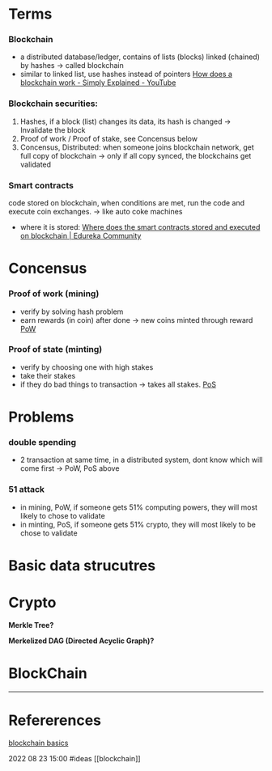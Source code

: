 # Terms 
### Blockchain
- a distributed database/ledger, contains of lists (blocks) linked (chained) by hashes
-> called blockchain 
- similar to linked list, use hashes instead of pointers
[How does a blockchain work - Simply Explained - YouTube](https://www.youtube.com/watch?v=SSo_EIwHSd4)
### Blockchain securities: 
1. Hashes, if a block (list) changes its data, its hash is changed 
-> Invalidate the block 
2. Proof of work / Proof of stake, see Concensus below 
3. Concensus, Distributed: when someone joins blockchain network, get full copy of blockchain
-> only if all copy synced, the blockchains get validated
### Smart  contracts
code stored on blockchain, when conditions are met, run the code and execute coin exchanges. 
-> like auto coke machines
- where it is stored: [Where does the smart contracts stored and executed on blockchain | Edureka Community](https://www.edureka.co/community/2641/where-does-smart-contracts-stored-and-executed-blockchain)

# Concensus 
### Proof of work (mining)
- verify by solving hash problem 
- earn rewards (in coin) after done 
-> new coins minted through reward
[PoW](https://www.coinbase.com/learn/crypto-basics/what-is-mining)
### Proof of state (minting)
- verify by choosing one with high stakes 
- take their stakes 
- if they do bad things to transaction -> takes all stakes.
[PoS](https://www.coinbase.com/learn/crypto-basics/what-is-proof-of-work-or-proof-of-stake)
# Problems 
### double spending 
- 2 transaction at same time, in a distributed system, dont know which will come first -> PoW, PoS above 
### 51 attack 
- in mining, PoW, if someone gets 51% computing powers, they will most likely to chose to validate 
- in minting, PoS, if someone gets 51% crypto, they will most likely to be chose to validate

# Basic data strucutres 

# Crypto
**Merkle Tree?**

**Merkelized DAG (Directed Acyclic Graph)?**



# BlockChain
--- 
# Refererences 
[blockchain basics](https://docs.soliditylang.org/en/v0.8.16/introduction-to-smart-contracts.html#blockchain-basics)



2022 08 23 15:00
#ideas   [[blockchain]]